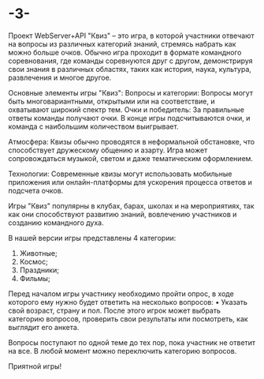 # -3-
Проект WebServer+API
"Квиз" – это игра, в которой участники отвечают на вопросы из различных категорий знаний, стремясь набрать как можно больше очков. Обычно игра проходит в формате командного соревнования, где команды соревнуются друг с другом, демонстрируя свои знания в различных областях, таких как история, наука, культура, развлечения и многое другое.

Основные элементы игры "Квиз":
Вопросы и категории: Вопросы могут быть многовариантными, открытыми или на соответствие, и охватывают широкий спектр тем.
Очки и победитель: За правильные ответы команды получают очки. В конце игры подсчитываются очки, и команда с наибольшим количеством выигрывает.

Атмосфера: Квизы обычно проводятся в неформальной обстановке, что способствует дружескому общению и азарту. Игра может сопровождаться музыкой, светом и даже тематическим оформлением.

Технологии: Современные квизы могут использовать мобильные приложения или онлайн-платформы для ускорения процесса ответов и подсчета очков.

Игры "Квиз" популярны в клубах, барах, школах и на мероприятиях, так как они способствуют развитию знаний, вовлечению участников и созданию командного духа.

В нашей версии игры представлены 4 категории:
1) Животные;
2) Космос;
3) Праздники;
4) Фильмы;

Перед началом игры участнику необходимо пройти опрос, в ходе которого ему нужно будет ответить на несколько вопросов:
•	Указать свой возраст, страну и пол. 
После этого игрок может выбрать категорию вопросов, проверить свои результаты или посмотреть, как выглядит его анкета. 

Вопросы поступают по одной теме до тех пор, пока участник не ответит на все. В любой момент можно переключить категорию вопросов. 

Приятной игры!
